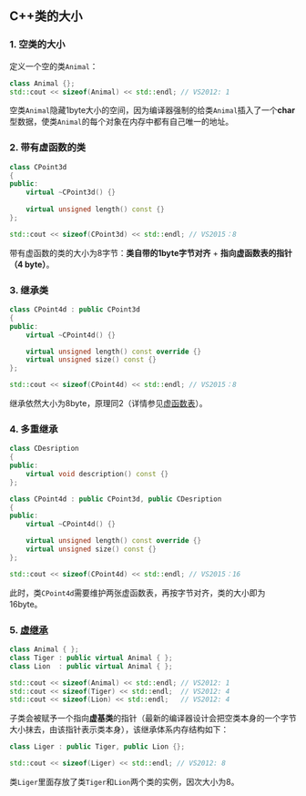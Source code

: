 ## C++类的大小
### 1. 空类的大小
定义一个空的类`Animal`：
```C++
class Animal {};
std::cout << sizeof(Animal) << std::endl; // VS2012: 1
```
空类`Animal`隐藏1byte大小的空间，因为编译器强制的给类`Animal`插入了一个**char**型数据，使类`Animal`的每个对象在内存中都有自己唯一的地址。

### 2. 带有虚函数的类
```C++
class CPoint3d 
{
public:
	virtual ~CPoint3d() {}
  
	virtual unsigned length() const {}
};

std::cout << sizeof(CPoint3d) << std::endl; // VS2015：8
```
带有虚函数的类的大小为8字节：**类自带的1byte字节对齐** + **指向虚函数表的指针（4 byte）**。

### 3. 继承类
```C++
class CPoint4d : public CPoint3d
{
public:
	virtual ~CPoint4d() {}

	virtual unsigned length() const override {}
	virtual unsigned size() const {}
};

std::cout << sizeof(CPoint4d) << std::endl; // VS2015：8
```
继承依然大小为8byte，原理同2（详情参见[虚函数表](VirutalTable.md)）。

### 4. 多重继承
```C++
class CDesription
{
public:
	virtual void description() const {}
};

class CPoint4d : public CPoint3d, public CDesription
{
public:
	virtual ~CPoint4d() {}

	virtual unsigned length() const override {}
	virtual unsigned size() const {}
};

std::cout << sizeof(CPoint4d) << std::endl; // VS2015：16
```
此时，类`CPoint4d`需要维护两张虚函数表，再按字节对齐，类的大小即为16byte。

### 5. [虚继承](VirtualExtends.md)
```C++
class Animal { };
class Tiger : public virtual Animal { };
class Lion  : public virtual Animal { };
```
```C++
std::cout << sizeof(Animal) << std::endl; // VS2012: 1
std::cout << sizeof(Tiger) << std::endl;  // VS2012: 4
std::cout << sizeof(Lion) << std::endl;   // VS2012: 4
```
子类会被赋予一个指向**虚基类**的指针（最新的编译器设计会把空类本身的一个字节大小抹去，由该指针表示类本身），该继承体系内存结构如下：
![]()
```C++
class Liger : public Tiger, public Lion {};

std::cout << sizeof(Liger) << std::endl; // VS2012: 8
```
类`Liger`里面存放了类`Tiger`和`Lion`两个类的实例，因次大小为8。
